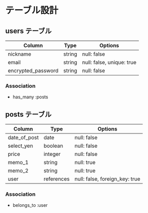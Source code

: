 # テーブル設計

## users テーブル

| Column             | Type    | Options                   |
| ------------------ | ------- | ------------------------- |
| nickname           | string  | null: false               |
| email              | string  | null: false, unique: true |
| encrypted_password | string  | null: false               |

### Association

- has_many :posts

## posts テーブル

| Column             | Type        | Options                        |
| ------------------ | ----------- | ------------------------------ |
| date_of_post       | date        | null: false                    |
| select_yen         | boolean     | null: false                    |
| price              | integer     | null: false                    |
| memo_1             | string      | null: true                     |
| memo_2             | string      | null: true                     |
| user               | references  | null: false, foreign_key: true |

### Association

- belongs_to :user
